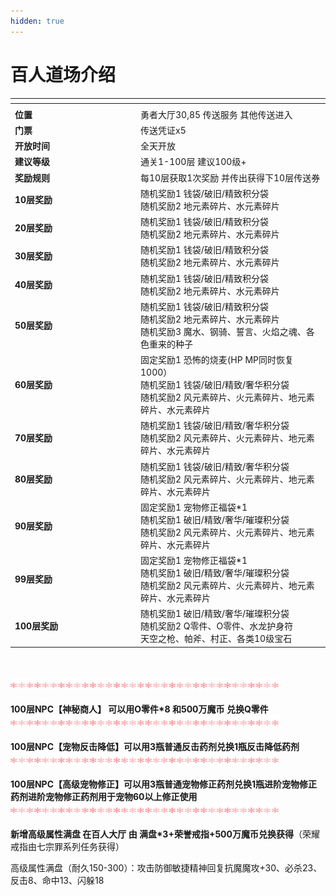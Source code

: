 ```yaml
---
hidden: true
---
```


# 百人道场介绍

<table data-header-hidden><thead><tr><th width="187"></th><th></th></tr></thead><tbody><tr><td></td><td></td></tr><tr><td><strong>位置</strong></td><td>勇者大厅30,85 传送服务 其他传送进入</td></tr><tr><td><strong>门票</strong></td><td>传送凭证x5</td></tr><tr><td><strong>开放时间</strong></td><td>全天开放</td></tr><tr><td><strong>建议等级</strong></td><td>通关1-100层 建议100级+</td></tr><tr><td><strong>奖励规则</strong></td><td>每10层获取1次奖励 并传出获得下10层传送券</td></tr><tr><td><strong>10层奖励</strong></td><td>随机奖励1  钱袋/破旧/精致积分袋<br>随机奖励2  地元素碎片、水元素碎片</td></tr><tr><td><strong>20层奖励</strong></td><td>随机奖励1  钱袋/破旧/精致积分袋<br>随机奖励2  地元素碎片、水元素碎片</td></tr><tr><td><strong>30层奖励</strong></td><td>随机奖励1  钱袋/破旧/精致积分袋<br>随机奖励2  地元素碎片、水元素碎片</td></tr><tr><td><strong>40层奖励</strong></td><td>随机奖励1  钱袋/破旧/精致积分袋<br>随机奖励2  地元素碎片、水元素碎片</td></tr><tr><td><strong>50层奖励</strong></td><td>随机奖励1  钱袋/破旧/精致积分袋<br>随机奖励2  地元素碎片、水元素碎片<br>随机奖励3  魔水、钢骑、誓言、火焰之魂、各色重来的种子</td></tr><tr><td><strong>60层奖励</strong></td><td>固定奖励1  恐怖的烧麦(HP MP同时恢复1000）<br>随机奖励1  钱袋/破旧/精致/奢华积分袋<br>随机奖励2  风元素碎片、火元素碎片、地元素碎片、水元素碎片<br></td></tr><tr><td><strong>70层奖励</strong></td><td>随机奖励1  钱袋/破旧/精致/奢华积分袋<br>随机奖励2  风元素碎片、火元素碎片、地元素碎片、水元素碎片</td></tr><tr><td><strong>80层奖励</strong></td><td>随机奖励1  钱袋/破旧/精致/奢华积分袋<br>随机奖励2  风元素碎片、火元素碎片、地元素碎片、水元素碎片</td></tr><tr><td><strong>90层奖励</strong></td><td>固定奖励1  宠物修正福袋*1<br>随机奖励1  破旧/精致/奢华/璀璨积分袋<br>随机奖励2  风元素碎片、火元素碎片、地元素碎片、水元素碎片</td></tr><tr><td><strong>99层奖励</strong></td><td>固定奖励1  宠物修正福袋*1<br>随机奖励1  破旧/精致/奢华/璀璨积分袋<br>随机奖励2  风元素碎片、火元素碎片、地元素碎片、水元素碎片</td></tr><tr><td><strong>100层奖励</strong></td><td>随机奖励1  破旧/精致/奢华/璀璨积分袋<br>随机奖励2  Q零件、O零件、水龙护身符<br>         天空之枪、帕斧、村正、各类10级宝石<br></td></tr></tbody></table>

\
\
![](../../.gitbook/assets/1.gif)\
\
**100层NPC【神秘商人】 可以用O零件\*8 和500万魔币 兑换Q零件**\
![](../../.gitbook/assets/1.gif)\
\
**100层NPC【宠物反击降低】可以用3瓶普通反击药剂兑换1瓶反击降低药剂**\
![](../../.gitbook/assets/1.gif)\
\
**100层NPC【高级宠物修正】可以用3瓶普通宠物修正药剂兑换1瓶进阶宠物修正药剂进阶宠物修正药剂用于宠物60以上修正使用**\
![](../../.gitbook/assets/1.gif)\
\
**新增高级属性满盘 在百人大厅 由 满盘\*3+荣誉戒指+500万魔币兑换获得**（荣耀戒指由七宗罪系列任务获得）

高级属性满盘（耐久150-300）：攻击防御敏捷精神回复抗魔魔攻+30、必杀23、反击8、命中13、闪躲18
